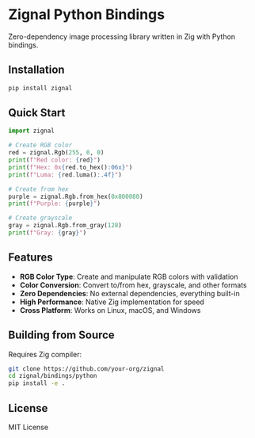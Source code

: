 # Zignal Python Bindings

Zero-dependency image processing library written in Zig with Python bindings.

## Installation

```bash
pip install zignal
```

## Quick Start

```python
import zignal

# Create RGB color
red = zignal.Rgb(255, 0, 0)
print(f"Red color: {red}")
print(f"Hex: 0x{red.to_hex():06x}")
print(f"Luma: {red.luma():.4f}")

# Create from hex
purple = zignal.Rgb.from_hex(0x800080)
print(f"Purple: {purple}")

# Create grayscale
gray = zignal.Rgb.from_gray(128)
print(f"Gray: {gray}")
```

## Features

- **RGB Color Type**: Create and manipulate RGB colors with validation
- **Color Conversion**: Convert to/from hex, grayscale, and other formats
- **Zero Dependencies**: No external dependencies, everything built-in
- **High Performance**: Native Zig implementation for speed
- **Cross Platform**: Works on Linux, macOS, and Windows

## Building from Source

Requires Zig compiler:

```bash
git clone https://github.com/your-org/zignal
cd zignal/bindings/python
pip install -e .
```

## License

MIT License